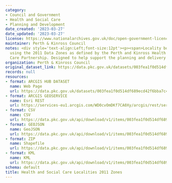```yaml
---
category:
- Council and Government
- Health and Social Care
- Planning and Development
date_created: '2023-03-27'
date_updated: '2023-03-27'
license: https://www.nationalarchives.gov.uk/doc/open-government-licence/version/3/
maintainer: Perth & Kinross Council
notes: <div style='text-align:Left;font-size:12pt'><p><span>Locality boundaries created
  using the 2011 Data Zones as defined by the Perth and Kinross Health and Social
  Care Partnership. Designed to help support the planning and delivery of local services</span><span>.</span></p></div>
organization: Perth & Kinross Council
original_dataset_link: https://data.pkc.gov.uk/datasets/003fea1f0d514df689ecd42f6bba7c46_5
records: null
resources:
- format: ARCGIS HUB DATASET
  name: Web Page
  url: https://data.pkc.gov.uk/datasets/003fea1f0d514df689ecd42f6bba7c46_5
- format: ARCGIS GEOSERVICE
  name: Esri REST
  url: https://services-eu1.arcgis.com/WD0cvOmDKf7CA0Xy/arcgis/rest/services/Health_And_Social_Care_Localities_2011_Zones/FeatureServer/5
- format: CSV
  name: CSV
  url: https://data.pkc.gov.uk/api/download/v1/items/003fea1f0d514df689ecd42f6bba7c46/csv?layers=5
- format: GEOJSON
  name: GeoJSON
  url: https://data.pkc.gov.uk/api/download/v1/items/003fea1f0d514df689ecd42f6bba7c46/geojson?layers=5
- format: ZIP
  name: Shapefile
  url: https://data.pkc.gov.uk/api/download/v1/items/003fea1f0d514df689ecd42f6bba7c46/shapefile?layers=5
- format: KML
  name: KML
  url: https://data.pkc.gov.uk/api/download/v1/items/003fea1f0d514df689ecd42f6bba7c46/kml?layers=5
schema: default
title: Health and Social Care Localities 2011 Zones
---
```

